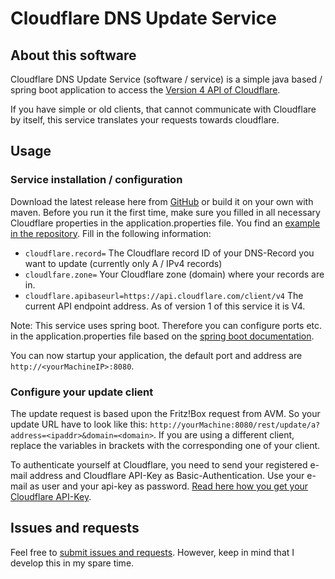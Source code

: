# Cloudflare DNS Update Service
## About this software
Cloudflare DNS Update Service (software / service) is a simple java based / spring boot application to access the [Version 4 API of Cloudflare](https://api.cloudflare.com/).

If you have simple or old clients, that cannot communicate with Cloudflare by itself, this service translates your requests towards cloudflare.

## Usage
### Service installation / configuration
Download the latest release here from [GitHub](https://github.com/Ayokas/cloudflare-dnsupdate-service/releases) or build it on your own with maven.
Before you run it the first time, make sure you filled in all necessary Cloudflare properties in the application.properties file. You find an [example in the repository](../blob/master/src/main/resources/application.properties).
Fill in the following information:
* `cloudflare.record=` The Cloudflare record ID of your DNS-Record you want to update (currently only A / IPv4 records)
* `cloudlfare.zone=` Your Cloudflare zone (domain) where your records are in.
* `cloudflare.apibaseurl=https://api.cloudflare.com/client/v4` The current API endpoint address. As of version 1 of this service it is V4.

Note: This service uses spring boot. Therefore you can configure ports etc. in the application.properties file based on the [spring boot documentation](https://docs.spring.io/spring-boot/docs/current/reference/html/common-application-properties.html).

You can now startup your application, the default port and address are `http://<yourMachineIP>:8080`.

### Configure your update client
The update request is based upon the Fritz!Box request from AVM. So your update URL have to look like this: `http://yourMachine:8080/rest/update/a?address=<ipaddr>&domain=<domain>`. If you are using a different client, replace the variables in brackets with the corresponding one of your client.

To authenticate yourself at Cloudflare, you need to send your registered e-mail address and Cloudflare API-Key as Basic-Authentication. Use your e-mail as user and your api-key as password.
[Read here how you get your Cloudflare API-Key](https://api.cloudflare.com/).

## Issues and requests
Feel free to [submit issues and requests](https://github.com/Ayokas/cloudflare-dnsupdate-service/issues). However, keep in mind that I develop this in my spare time.